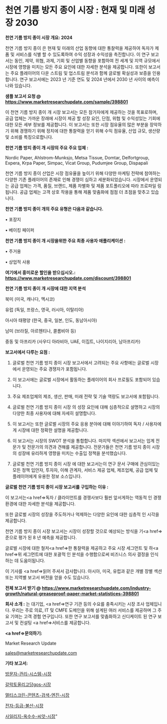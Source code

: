 # 천연 기름 방지 종이 시장 : 현재 및 미래 성장 2030

<strong>천연 기름 방지 종이 시장 개요: 2024</strong>

천연 기름 방지 종이 은 현재 및 미래의 산업 동향에 대한 통찰력을 제공하여 독자가 제품 및 서비스를 식별 할 수 있도록하여 수익 성장과 수익성을 촉진합니다. 이 연구 보고서는 동인, 제약, 위협, 과제, 기회 및 산업별 동향을 포함하여 전 세계 및 지역 규모에서 시장에 영향을 미치는 모든 주요 요인에 대한 자세한 분석을 제공합니다. 또한이 보고서는 주요 플레이어의 다운 스트림 및 업스트림 분석과 함께 글로벌 확실성과 보증을 인용합니다. 연구 보고서에는 2023 년 기준 연도 및 2024 년에서 2030 년 사이의 예측이 나와 있습니다.



<strong>샘플 보고서 요청 @ <a href=https://www.marketresearchupdate.com/sample/398801>https://www.marketresearchupdate.com/sample/398801</a></strong>

이 천연 기름 방지 종이 개 시장 보고서는 모든 참가자에게 제공하는 것을 목표로하며, 공급 업체는 가까운 장래에 시장이 제공 할 성장 요인, 단점, 위협 및 수익성있는 기회에 대한 모든 세부 정보를 제공합니다. 이 보고서는 또한 시장 점유율의 많은 부분을 장악하기 위해 경쟁하기 위해 정치에 대한 통찰력을 얻기 위해 수익 점유율, 산업 규모, 생산량 및 소비를 특징으로합니다.



<strong>천연 기름 방지 종이 개 시장의 주요 주요 업체 :</strong>

Nordic Paper, Ahlstrom-Munksjo, Metsa Tissue, Domtar, Delfortgroup, Expera, Krpa Paper, Simpac, Vicat Group, Pudumjee Group, Dispapali

천연 기름 방지 종이 산업은 시장 점유율을 높이기 위해 다양한 마케팅 전략에 참여하는 다양한 기존 플레이어의 존재로 인해 경쟁이 심하고 세분화되었습니다. 시장에서 운영되는 공급 업체는 가격, 품질, 브랜드, 제품 차별화 및 제품 포트폴리오에 따라 프로파일 링됩니다. 공급 업체는 고객 상호 작용을 통해 제품 맞춤화에 점점 더 초점을 맞추고 있습니다.



<strong>천연 기름 방지 종이 개의 주요 유형은 다음과 같습니다.</strong>

• 포장지

• 베이킹 페이퍼



<strong>천연 기름 방지 종이 개 시장을위한 주요 최종 사용자 애플리케이션 :</strong>

• 주거용

• 상업적 사용



<strong>여기에서 흥미로운 할인을 받으십시오.: <a href=https://www.marketresearchupdate.com/discount/398801>https://www.marketresearchupdate.com/discount/398801</a></strong>



<strong>천연 기름 방지 종이 개 시장에 대한 지역 분석</strong>

북미 (미국, 캐나다, 멕시코)

유럽 (독일, 프랑스, 영국, 러시아, 이탈리아)

아시아 태평양 (한국, 중국, 일본, 인도, 동남아시아)

남미 (브라질, 아르헨티나, 콜롬비아 등)

중동 및 아프리카 (사우디 아라비아, UAE, 이집트, 나이지리아, 남아프리카)



<strong>보고서에서 다루는 요점 :</strong>

1. 글로벌 천연 기름 방지 종이 시장 보고서에서 고려되는 주요 사항에는 글로벌 시장에서 운영되는 주요 경쟁자가 포함됩니다.

2. 이 보고서에는 글로벌 시장에서 활동하는 플레이어의 회사 프로필도 포함되어 있습니다.

3. 주요 제조업체의 제조, 생산, 판매, 미래 전략 및 기술 역량도 보고서에 포함됩니다.

4. 글로벌 천연 기름 방지 종이 시장 의 성장 요인에 대해 심층적으로 설명하고 시장의 다양한 최종 사용자에 대해 자세히 설명합니다.

5. 이 보고서는 또한 글로벌 시장의 주요 응용 분야에 대해 이야기하여 독자 / 사용자에게 시장에 대한 정확한 설명을 제공합니다.

6. 이 보고서는 시장의 SWOT 분석을 통합합니다. 마지막 섹션에서 보고서는 업계 전문가 및 전문가의 의견과 견해를 제공합니다. 전문가들은 천연 기름 방지 종이 시장의 성장에 유리하게 영향을 미치는 수출입 정책을 분석했습니다.

7. 글로벌 천연 기름 방지 종이 시장 에 대한 보고서는이 연구 문서 구매에 관심이있는 모든 정책 입안자, 투자자, 이해 관계자, 서비스 제공 업체, 제조업체, 공급 업체 및 플레이어에게 유용한 정보 소스입니다.



<strong>글로벌 천연 기름 방지 종이 시장 보고서를 구입하는 이유 :</strong>

이 보고서는<a href=>독자 / 클</a>라이언트를 경쟁사보다 훨씬 앞서게하는 역동적 인 경쟁 환경에 대한 자세한 분석을 제공합니다.

또한 글로벌 시장의 성장을 주도하거나 억제하는 다양한 요인에 대한 심층적 인 시각을 제공합니다.

천연 기름 방지 종이 시장 보고서는 시장이 성장할 것으로 예상되는 방식을 기<a href=>준으로</a> 평가 된 8 년 예측을 제공합니다.

글로벌 시장에 대한 철저<a href=>한 통찰력</a>을 제공하고 주요 시장 세그먼트 및 하<a href=>위 세그</a>먼트에 대한 포괄적 인 분석을 수행함으로써 비즈니스 의사 결정을 인식하는 데 도움이됩니다.

이 기사를 <a href=>읽어 주</a>셔서 감사합니다. 아시아, 미국, 유럽과 같은 개별 장별 섹션 또는 지역별 보고서 버전을 얻을 수도 있습니다.



<strong>전체 보고서 받기 @ <a href=https://www.marketresearchupdate.com/industry-growth/natural-greaseproof-paper-market-statistices-398801>https://www.marketresearchupdate.com/industry-growth/natural-greaseproof-paper-market-statistices-398801</a></strong>



<strong>회사 소개 :</strong>
는 대기업, <a href=>연구 기</a>관 등의 수요를 충족시키는 시장 조사 업체입니다. 우리는 주로 의료, IT 및 CMFE 도메인을 위해 설계된 여러 서비스를 제공하며 그 주요 기여는 고객 경험 연구입니다. 또한 연구 보고서를 맞춤화하고 신디케이트 된 연구 보고서 및 컨설팅 <a href=>서비</a>스를 제공합니다.



<strong><a href=>문의하기:</a></strong>

Market Research Update

sales@marketresearchupdate.com



<strong>기타 보고서:</strong>

<a href=https://www.linkedin.com/pulse/방문자-관리-시스템-시장-현재-및-미래-성장-2029-market-matrix-musings-analysis/>방문자-관리-시스템-시장</a>

<a href=https://www.linkedin.com/pulse/갈락토올리고당gos-시장-규모-및-성장-2023-consumer-connection-compendium-ana-eozpf/>갈락토올리고당gos-시장</a>

<a href=https://www.linkedin.com/pulse/멀티스크린-콘텐츠-검색-엔진-시장-동향-및-성장-전망-consumer-connection-chronicles-24--fwplf/>멀티스크린-콘텐츠-검색-엔진-시장</a>

<a href=https://www.linkedin.com/pulse/전자-등급-불산-시장-규모-및-성장-2023-analytics-alchemy-360-analysis-oom2f/>전자-등급-불산-시장</a>

<a href=https://www.linkedin.com/pulse/사일리지-옥수수-씨앗-시장-진입-전략-및-위험-평가2029년-market-matrix-musings-analysis-9uwaf/>사일리지-옥수수-씨앗-시장</a>"
